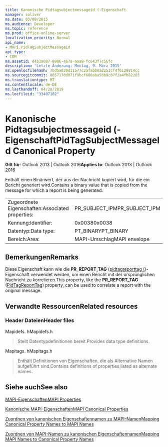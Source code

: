 ```yaml
---
title: Kanonische Pidtagsubjectmessageid (-Eigenschaft
manager: soliver
ms.date: 03/09/2015
ms.audience: Developer
ms.topic: reference
ms.prod: office-online-server
localization_priority: Normal
api_name:
- MAPI.PidTagSubjectMessageId
api_type:
- COM
ms.assetid: d4b1a087-0986-467a-aaa9-fc643f7c56fc
description: 'Letzte Änderung: Montag, 9. März 2015'
ms.openlocfilehash: 7bd5a030d11577c2afabb8a2253cf4f6129814cc
ms.sourcegitcommit: 8657170d071f9bcf680aba50b9c07f2a4fb82283
ms.translationtype: MT
ms.contentlocale: de-DE
ms.lasthandoff: 04/28/2019
ms.locfileid: "33407102"
---
```

# <a name="pidtagsubjectmessageid-canonical-property"></a><span data-ttu-id="63d53-103">Kanonische Pidtagsubjectmessageid (-Eigenschaft</span><span class="sxs-lookup"><span data-stu-id="63d53-103">PidTagSubjectMessageId Canonical Property</span></span>

  
  
<span data-ttu-id="63d53-104">**Gilt für**: Outlook 2013 | Outlook 2016</span><span class="sxs-lookup"><span data-stu-id="63d53-104">**Applies to**: Outlook 2013 | Outlook 2016</span></span> 
  
<span data-ttu-id="63d53-105">Enthält einen Binärwert, der aus der Nachricht kopiert wird, für die ein Bericht generiert wird.</span><span class="sxs-lookup"><span data-stu-id="63d53-105">Contains a binary value that is copied from the message for which a report is being generated.</span></span> 
  
|||
|:-----|:-----|
|<span data-ttu-id="63d53-106">Zugeordnete Eigenschaften:</span><span class="sxs-lookup"><span data-stu-id="63d53-106">Associated properties:</span></span>  <br/> |<span data-ttu-id="63d53-107">PR_SUBJECT_IPM</span><span class="sxs-lookup"><span data-stu-id="63d53-107">PR_SUBJECT_IPM</span></span>  <br/> |
|<span data-ttu-id="63d53-108">Kennung:</span><span class="sxs-lookup"><span data-stu-id="63d53-108">Identifier:</span></span>  <br/> |<span data-ttu-id="63d53-109">0x0038</span><span class="sxs-lookup"><span data-stu-id="63d53-109">0x0038</span></span>  <br/> |
|<span data-ttu-id="63d53-110">Datentyp:</span><span class="sxs-lookup"><span data-stu-id="63d53-110">Data type:</span></span>  <br/> |<span data-ttu-id="63d53-111">PT_BINARY</span><span class="sxs-lookup"><span data-stu-id="63d53-111">PT_BINARY</span></span>  <br/> |
|<span data-ttu-id="63d53-112">Bereich:</span><span class="sxs-lookup"><span data-stu-id="63d53-112">Area:</span></span>  <br/> |<span data-ttu-id="63d53-113">MAPI-Umschlag</span><span class="sxs-lookup"><span data-stu-id="63d53-113">MAPI envelope</span></span>  <br/> |
   
## <a name="remarks"></a><span data-ttu-id="63d53-114">Bemerkungen</span><span class="sxs-lookup"><span data-stu-id="63d53-114">Remarks</span></span>

<span data-ttu-id="63d53-115">Diese Eigenschaft kann wie die **PR_REPORT_TAG** ([pidtagreporttag (](pidtagreporttag-canonical-property.md))-Eigenschaft verwendet werden, um einen Bericht mit der ursprünglichen Nachricht zu korrelieren.</span><span class="sxs-lookup"><span data-stu-id="63d53-115">This property, like the **PR_REPORT_TAG** ([PidTagReportTag](pidtagreporttag-canonical-property.md)) property, can be used to correlate a report with the original message.</span></span> 
  
## <a name="related-resources"></a><span data-ttu-id="63d53-116">Verwandte Ressourcen</span><span class="sxs-lookup"><span data-stu-id="63d53-116">Related resources</span></span>

### <a name="header-files"></a><span data-ttu-id="63d53-117">Header Dateien</span><span class="sxs-lookup"><span data-stu-id="63d53-117">Header files</span></span>

<span data-ttu-id="63d53-118">Mapidefs. h</span><span class="sxs-lookup"><span data-stu-id="63d53-118">Mapidefs.h</span></span>
  
> <span data-ttu-id="63d53-119">Stellt Datentypdefinitionen bereit.</span><span class="sxs-lookup"><span data-stu-id="63d53-119">Provides data type definitions.</span></span>
    
<span data-ttu-id="63d53-120">Mapitags. h</span><span class="sxs-lookup"><span data-stu-id="63d53-120">Mapitags.h</span></span>
  
> <span data-ttu-id="63d53-121">Enthält Definitionen von Eigenschaften, die als Alternative Namen aufgeführt sind.</span><span class="sxs-lookup"><span data-stu-id="63d53-121">Contains definitions of properties listed as alternate names.</span></span>
    
## <a name="see-also"></a><span data-ttu-id="63d53-122">Siehe auch</span><span class="sxs-lookup"><span data-stu-id="63d53-122">See also</span></span>



[<span data-ttu-id="63d53-123">MAPI-Eigenschaften</span><span class="sxs-lookup"><span data-stu-id="63d53-123">MAPI Properties</span></span>](mapi-properties.md)
  
[<span data-ttu-id="63d53-124">Kanonische MAPI-Eigenschaften</span><span class="sxs-lookup"><span data-stu-id="63d53-124">MAPI Canonical Properties</span></span>](mapi-canonical-properties.md)
  
[<span data-ttu-id="63d53-125">Zuordnen von kanonischen Eigenschaftennamen zu MAPI-Namen</span><span class="sxs-lookup"><span data-stu-id="63d53-125">Mapping Canonical Property Names to MAPI Names</span></span>](mapping-canonical-property-names-to-mapi-names.md)
  
[<span data-ttu-id="63d53-126">Zuordnen von MAPI-Namen zu kanonischen Eigenschaftennamen</span><span class="sxs-lookup"><span data-stu-id="63d53-126">Mapping MAPI Names to Canonical Property Names</span></span>](mapping-mapi-names-to-canonical-property-names.md)

